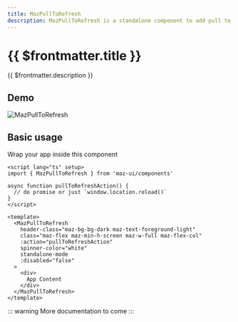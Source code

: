 ```yaml
---
title: MazPullToRefresh
description: MazPullToRefresh is a standalone component to add pull to refresh feature
---
```


# {{ $frontmatter.title }}

{{ $frontmatter.description }}

<!--@include: ./../.vitepress/mixins/getting-started.md-->

## Demo

![MazPullToRefresh](/img/maz-pull-to-refresh.gif)

## Basic usage

Wrap your app inside this component

```vue
<script lang="ts" setup>
import { MazPullToRefresh } from 'maz-ui/components'

async function pullToRefreshAction() {
  // do promise or just `window.location.reload()`
}
</script>

<template>
  <MazPullToRefresh
    header-class="maz-bg-bg-dark maz-text-foreground-light"
    class="maz-flex maz-min-h-screen maz-w-full maz-flex-col"
    :action="pullToRefreshAction"
    spinner-color="white"
    standalone-mode
    :disabled="false"
  >
    <div>
      App Content
    </div>
  </MazPullToRefresh>
</template>
```

::: warning
More documentation to come
:::

<!--@include: ./../.vitepress/generated-docs/maz-pull-to-refresh.doc.md-->
